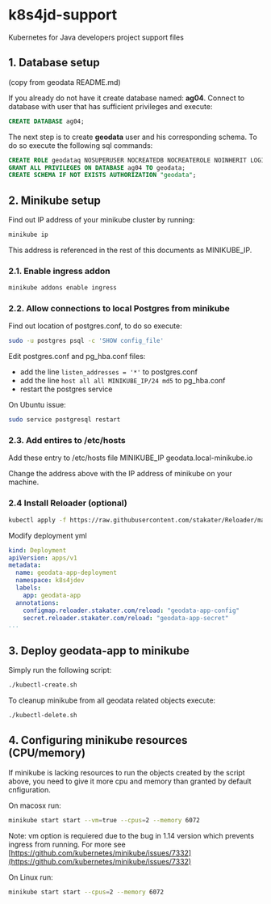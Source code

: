 # k8s4jd-support
Kubernetes for Java developers project support files

## 1. Database setup 
(copy from geodata README.md)

If you already do not have it create database named: **ag04**. 
Connect to database with user that has sufficient privileges and execute:

```sql
CREATE DATABASE ag04;
```

The next step is to create **geodata** user and his corresponding schema.
To do so execute the following sql commands:

```sql
CREATE ROLE geodataq NOSUPERUSER NOCREATEDB NOCREATEROLE NOINHERIT LOGIN PASSWORD 'geodatapwd';
GRANT ALL PRIVILEGES ON DATABASE ag04 TO geodata;
CREATE SCHEMA IF NOT EXISTS AUTHORIZATION "geodata";
```

## 2. Minikube setup

Find out IP address of your minikube cluster by running:

```sh
minikube ip
```

This address is referenced in the rest of this documents as MINIKUBE_IP.

### 2.1. Enable ingress addon

```sh
minikube addons enable ingress
```

### 2.2. Allow connections to local Postgres from minikube 

Find out location of postgres.conf, to do so execute:

```bash
sudo -u postgres psql -c 'SHOW config_file'
```
Edit postgres.conf and pg_hba.conf files: 

* add the line `listen_addresses = '*'` to postgres.conf
* add the line `host all all MINIKUBE_IP/24 md5` to pg_hba.conf
* restart the postgres service

On Ubuntu issue:
```bash
sudo service postgresql restart
```

### 2.3. Add entires to /etc/hosts

Add these entry to /etc/hosts file
MINIKUBE_IP    geodata.local-minikube.io

Change the address above with the IP address of minikube on your machine.

### 2.4 Install Reloader (optional)

```sh
kubectl apply -f https://raw.githubusercontent.com/stakater/Reloader/master/deployments/kubernetes/reloader.yaml
```

Modify deployment yml

```yml
kind: Deployment
apiVersion: apps/v1
metadata:
  name: geodata-app-deployment
  namespace: k8s4jdev
  labels:
    app: geodata-app
  annotations:
    configmap.reloader.stakater.com/reload: "geodata-app-config"
    secret.reloader.stakater.com/reload: "geodata-app-secret"
...
```

## 3. Deploy geodata-app to minikube

Simply run the following script:

```bash
./kubectl-create.sh
```


To cleanup minikube from all geodata related objects execute:

```bash
./kubectl-delete.sh
```

## 4. Configuring minikube resources (CPU/memory)

If minikube is lacking resources to run the objects created by the script above, you need to give it more cpu and memory than granted by default cnfiguration.

On macosx run:

```sh
minikube start start --vm=true --cpus=2 --memory 6072
```
Note: vm option is requiered due to the bug in 1.14 version which prevents ingress from running. For more see [https://github.com/kubernetes/minikube/issues/7332](https://github.com/kubernetes/minikube/issues/7332)

On Linux run:

```sh
minikube start start --cpus=2 --memory 6072
```

